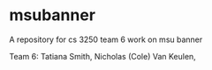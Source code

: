 # msubanner
A repository for cs 3250 team 6 work on msu banner

Team 6:
Tatiana Smith,
Nicholas (Cole) Van Keulen,
